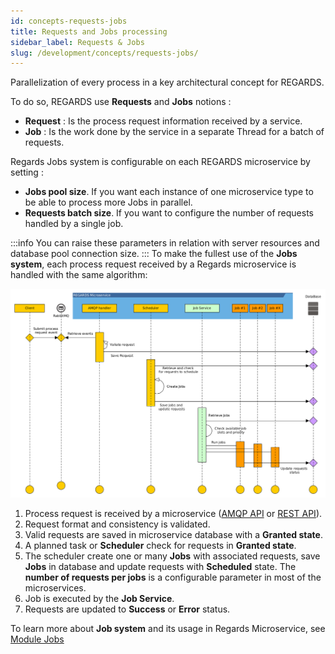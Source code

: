 ```yaml
---
id: concepts-requests-jobs
title: Requests and Jobs processing
sidebar_label: Requests & Jobs
slug: /development/concepts/requests-jobs/
---
```


Parallelization of every process in a key architectural concept for REGARDS.

To do so, REGARDS use **Requests** and **Jobs** notions :

- **Request** : Is the process request information received by a service.
- **Job** : Is the work done by the service in a separate Thread for a batch of requests.

Regards Jobs system is configurable on each REGARDS microservice by setting :

- **Jobs pool size**. If you want each instance of one microservice type to be able to process more Jobs in parallel.
- **Requests batch size**. If you want to configure the number of requests handled by a single job.

:::info
You can raise these parameters in relation with server resources and database pool connection size.
:::
To make the fullest use of the **Jobs system**, each process request received by a Regards microservice is handled with
the same algorithm:

![](requests_to_job_workflow.png)

1. Process request is received by a microservice ([AMQP API](./06-amqp-api.md) or [REST API](./05-rest-api.md)).
2. Request format and consistency is validated.
3. Valid requests are saved in microservice database with a **Granted state**.
4. A planned task or **Scheduler** check for requests in **Granted state**.
5. The scheduler create one or many **Jobs** with associated requests, save **Jobs** in database and update requests
   with **Scheduled** state. The **number of requests per jobs** is a configurable parameter in most of the
   microservices.
6. Job is executed by the **Job Service**.
7. Requests are updated to **Success** or **Error** status.

To learn more about **Job system** and its usage in Regards Microservice,
see [Module Jobs](../backend/framework/modules/jobs.md)